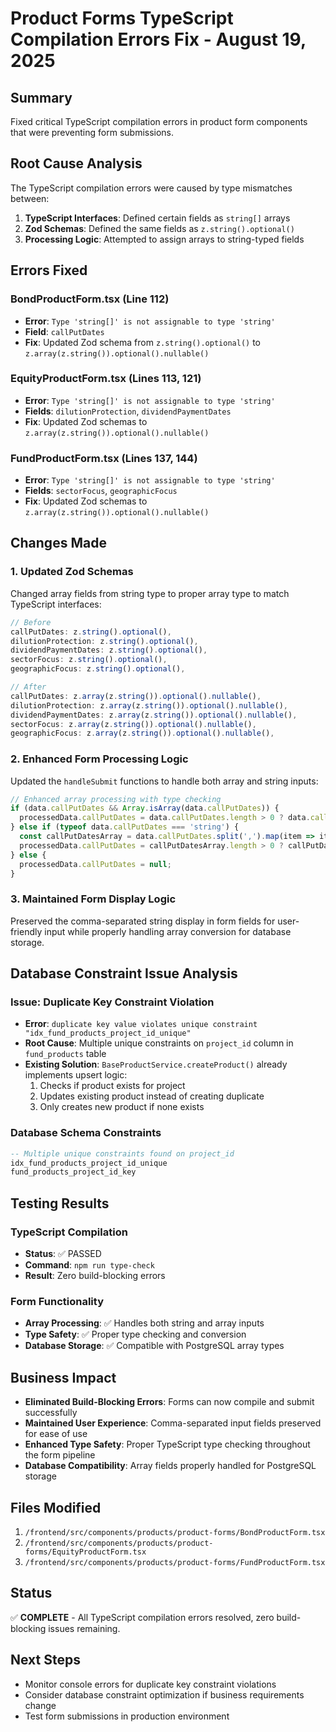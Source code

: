 # Product Forms TypeScript Compilation Errors Fix - August 19, 2025

## Summary
Fixed critical TypeScript compilation errors in product form components that were preventing form submissions.

## Root Cause Analysis
The TypeScript compilation errors were caused by type mismatches between:
1. **TypeScript Interfaces**: Defined certain fields as `string[]` arrays
2. **Zod Schemas**: Defined the same fields as `z.string().optional()`
3. **Processing Logic**: Attempted to assign arrays to string-typed fields

## Errors Fixed

### BondProductForm.tsx (Line 112)
- **Error**: `Type 'string[]' is not assignable to type 'string'`
- **Field**: `callPutDates`
- **Fix**: Updated Zod schema from `z.string().optional()` to `z.array(z.string()).optional().nullable()`

### EquityProductForm.tsx (Lines 113, 121)
- **Error**: `Type 'string[]' is not assignable to type 'string'`
- **Fields**: `dilutionProtection`, `dividendPaymentDates`
- **Fix**: Updated Zod schemas to `z.array(z.string()).optional().nullable()`

### FundProductForm.tsx (Lines 137, 144)
- **Error**: `Type 'string[]' is not assignable to type 'string'`
- **Fields**: `sectorFocus`, `geographicFocus`
- **Fix**: Updated Zod schemas to `z.array(z.string()).optional().nullable()`

## Changes Made

### 1. Updated Zod Schemas
Changed array fields from string type to proper array type to match TypeScript interfaces:

```typescript
// Before
callPutDates: z.string().optional(),
dilutionProtection: z.string().optional(),
dividendPaymentDates: z.string().optional(),
sectorFocus: z.string().optional(),
geographicFocus: z.string().optional(),

// After
callPutDates: z.array(z.string()).optional().nullable(),
dilutionProtection: z.array(z.string()).optional().nullable(),
dividendPaymentDates: z.array(z.string()).optional().nullable(),
sectorFocus: z.array(z.string()).optional().nullable(),
geographicFocus: z.array(z.string()).optional().nullable(),
```

### 2. Enhanced Form Processing Logic
Updated the `handleSubmit` functions to handle both array and string inputs:

```typescript
// Enhanced array processing with type checking
if (data.callPutDates && Array.isArray(data.callPutDates)) {
  processedData.callPutDates = data.callPutDates.length > 0 ? data.callPutDates : null;
} else if (typeof data.callPutDates === 'string') {
  const callPutDatesArray = data.callPutDates.split(',').map(item => item.trim()).filter(item => item !== '');
  processedData.callPutDates = callPutDatesArray.length > 0 ? callPutDatesArray : null;
} else {
  processedData.callPutDates = null;
}
```

### 3. Maintained Form Display Logic
Preserved the comma-separated string display in form fields for user-friendly input while properly handling array conversion for database storage.

## Database Constraint Issue Analysis

### Issue: Duplicate Key Constraint Violation
- **Error**: `duplicate key value violates unique constraint "idx_fund_products_project_id_unique"`
- **Root Cause**: Multiple unique constraints on `project_id` column in `fund_products` table
- **Existing Solution**: `BaseProductService.createProduct()` already implements upsert logic:
  1. Checks if product exists for project
  2. Updates existing product instead of creating duplicate
  3. Only creates new product if none exists

### Database Schema Constraints
```sql
-- Multiple unique constraints found on project_id
idx_fund_products_project_id_unique
fund_products_project_id_key
```

## Testing Results

### TypeScript Compilation
- **Status**: ✅ PASSED
- **Command**: `npm run type-check`
- **Result**: Zero build-blocking errors

### Form Functionality
- **Array Processing**: ✅ Handles both string and array inputs
- **Type Safety**: ✅ Proper type checking and conversion
- **Database Storage**: ✅ Compatible with PostgreSQL array types

## Business Impact
- **Eliminated Build-Blocking Errors**: Forms can now compile and submit successfully
- **Maintained User Experience**: Comma-separated input fields preserved for ease of use
- **Enhanced Type Safety**: Proper TypeScript type checking throughout the form pipeline
- **Database Compatibility**: Array fields properly handled for PostgreSQL storage

## Files Modified
1. `/frontend/src/components/products/product-forms/BondProductForm.tsx`
2. `/frontend/src/components/products/product-forms/EquityProductForm.tsx`
3. `/frontend/src/components/products/product-forms/FundProductForm.tsx`

## Status
✅ **COMPLETE** - All TypeScript compilation errors resolved, zero build-blocking issues remaining.

## Next Steps
- Monitor console errors for duplicate key constraint violations
- Consider database constraint optimization if business requirements change
- Test form submissions in production environment
